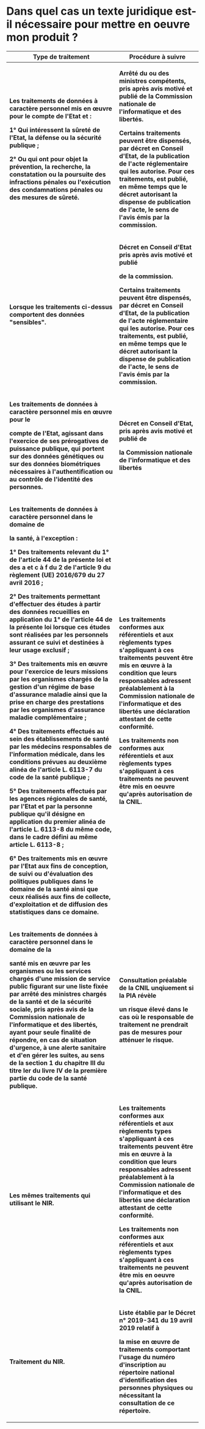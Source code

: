 # Dans quel cas un texte juridique est-il nécessaire pour mettre en oeuvre mon produit ?

| **Type de traitement**                                                                                                                                                                                                                                                                                                                                                                                                                                                                                                                                                                                                                                                                                                                                                                                                                                                                                                                                                                                                                                                                                                                                                                                                                                                                                                                                                                                                                                                                                                                                                                                                                                                                                                                 | **Procédure à suivre**                                                                                                                                                                                                                                                                                                                                                                                                                                                                                                            |
| -------------------------------------------------------------------------------------------------------------------------------------------------------------------------------------------------------------------------------------------------------------------------------------------------------------------------------------------------------------------------------------------------------------------------------------------------------------------------------------------------------------------------------------------------------------------------------------------------------------------------------------------------------------------------------------------------------------------------------------------------------------------------------------------------------------------------------------------------------------------------------------------------------------------------------------------------------------------------------------------------------------------------------------------------------------------------------------------------------------------------------------------------------------------------------------------------------------------------------------------------------------------------------------------------------------------------------------------------------------------------------------------------------------------------------------------------------------------------------------------------------------------------------------------------------------------------------------------------------------------------------------------------------------------------------------------------------------------------------------- | --------------------------------------------------------------------------------------------------------------------------------------------------------------------------------------------------------------------------------------------------------------------------------------------------------------------------------------------------------------------------------------------------------------------------------------------------------------------------------------------------------------------------------- |
| <p><strong>Les traitements de données à caractère personnel mis en œuvre pour le compte de l'Etat et :</strong><br></p><p><strong>1° Qui intéressent la sûreté de l'Etat, la défense ou la sécurité publique ;</strong><br></p><p><strong>2° Ou qui ont pour objet la prévention, la recherche, la constatation ou la poursuite des infractions pénales ou l'exécution des condamnations pénales ou des mesures de sûreté.</strong></p>                                                                                                                                                                                                                                                                                                                                                                                                                                                                                                                                                                                                                                                                                                                                                                                                                                                                                                                                                                                                                                                                                                                                                                                                                                                                                                | <p><strong>Arrêté du ou des ministres compétents, pris après avis motivé et publié de la Commission nationale de l'informatique et des libertés.</strong><br></p><p><strong>Certains traitements peuvent être dispensés, par décret en Conseil d'Etat, de la publication de l'acte réglementaire qui les autorise. Pour ces traitements, est publié, en même temps que le décret autorisant la dispense de publication de l'acte, le sens de l'avis émis par la commission.</strong></p>                                          |
| **Lorsque les traitements ci-dessus comportent des données "sensibles".**                                                                                                                                                                                                                                                                                                                                                                                                                                                                                                                                                                                                                                                                                                                                                                                                                                                                                                                                                                                                                                                                                                                                                                                                                                                                                                                                                                                                                                                                                                                                                                                                                                                              | <p><strong>Décret en Conseil d'Etat pris après avis motivé et publié</strong></p><p><strong>de la commission.</strong><br></p><p><strong>Certains traitements peuvent être dispensés, par décret en Conseil d'Etat, de la publication de l'acte réglementaire qui les autorise. Pour ces traitements, est publié, en même temps que le décret autorisant la dispense de publication de l'acte, le sens de l'avis émis par la commission.</strong></p>                                                                             |
| <p><strong>Les traitements de données à caractère personnel mis en œuvre pour le</strong></p><p><strong>compte de l'Etat, agissant dans l'exercice de ses prérogatives de puissance publique, qui portent sur des données génétiques ou sur des données biométriques nécessaires à l'authentification ou au contrôle de l'identité des personnes.</strong></p>                                                                                                                                                                                                                                                                                                                                                                                                                                                                                                                                                                                                                                                                                                                                                                                                                                                                                                                                                                                                                                                                                                                                                                                                                                                                                                                                                                         | <p><strong>Décret en Conseil d'Etat, pris après avis motivé et publié de</strong></p><p><strong>la Commission nationale de l'informatique et des libertés</strong></p>                                                                                                                                                                                                                                                                                                                                                            |
| <p><strong>Les traitements de données à caractère personnel dans le domaine de</strong></p><p><strong>la santé, à l'exception :</strong><br></p><p><strong>1° Des traitements relevant du 1° de l'article 44 de la présente loi et des a et c à f du 2 de l'article 9 du règlement (UE) 2016/679 du 27 avril 2016 ;</strong><br></p><p><strong>2° Des traitements permettant d'effectuer des études à partir des données recueillies en application du 1° de l'article 44 de la présente loi lorsque ces études sont réalisées par les personnels assurant ce suivi et destinées à leur usage exclusif ;</strong><br></p><p><strong>3° Des traitements mis en œuvre pour l'exercice de leurs missions par les organismes chargés de la gestion d'un régime de base d'assurance maladie ainsi que la prise en charge des prestations par les organismes d'assurance maladie complémentaire ;</strong><br></p><p><strong>4° Des traitements effectués au sein des établissements de santé par les médecins responsables de l'information médicale, dans les conditions prévues au deuxième alinéa de l'article L. 6113-7 du code de la santé publique ;</strong><br></p><p><strong>5° Des traitements effectués par les agences régionales de santé, par l'Etat et par la personne publique qu'il désigne en application du premier alinéa de l'article L. 6113-8 du même code, dans le cadre défini au même article L. 6113-8 ;</strong><br></p><p><strong>6° Des traitements mis en œuvre par l'Etat aux fins de conception, de suivi ou d'évaluation des politiques publiques dans le domaine de la santé ainsi que ceux réalisés aux fins de collecte, d'exploitation et de diffusion des statistiques dans ce domaine.</strong></p> | <p><strong>Les traitements conformes aux référentiels et aux règlements types s'appliquant à ces traitements peuvent être mis en œuvre à la condition que leurs responsables adressent préalablement à la Commission nationale de l'informatique et des libertés une déclaration attestant de cette conformité.</strong><br></p><p><strong>Les traitements non conformes aux référentiels et aux règlements types s'appliquant à ces traitements ne peuvent être mis en oeuvre qu'après autorisation de la CNIL.</strong><br></p> |
| <p><strong>Les traitements de données à caractère personnel dans le domaine de la</strong></p><p><strong>santé mis en œuvre par les organismes ou les services chargés d'une mission de service public figurant sur une liste fixée par arrêté des ministres chargés de la santé et de la sécurité sociale, pris après avis de la Commission nationale de l'informatique et des libertés, ayant pour seule finalité de répondre, en cas de situation d'urgence, à une alerte sanitaire et d'en gérer les suites, au sens de la section 1 du chapitre III du titre Ier du livre IV de la première partie du code de la santé publique.</strong></p>                                                                                                                                                                                                                                                                                                                                                                                                                                                                                                                                                                                                                                                                                                                                                                                                                                                                                                                                                                                                                                                                                     | <p><strong>Consultation préalable de la CNIL unqiuement si la PIA révèle</strong></p><p><strong>un risque élevé dans le cas où le responsable de traitement ne prendrait pas de mesures pour atténuer le risque.</strong></p>                                                                                                                                                                                                                                                                                                     |
| **Les mêmes traitements qui utilisant le NIR.**                                                                                                                                                                                                                                                                                                                                                                                                                                                                                                                                                                                                                                                                                                                                                                                                                                                                                                                                                                                                                                                                                                                                                                                                                                                                                                                                                                                                                                                                                                                                                                                                                                                                                        | <p><strong>Les traitements conformes aux référentiels et aux règlements types s'appliquant à ces traitements peuvent être mis en œuvre à la condition que leurs responsables adressent préalablement à la Commission nationale de l'informatique et des libertés une déclaration attestant de cette conformité.</strong><br></p><p><strong>Les traitements non conformes aux référentiels et aux règlements types s'appliquant à ces traitements ne peuvent être mis en oeuvre qu'après autorisation de la CNIL.</strong></p>     |
| **Traitement du NIR.**                                                                                                                                                                                                                                                                                                                                                                                                                                                                                                                                                                                                                                                                                                                                                                                                                                                                                                                                                                                                                                                                                                                                                                                                                                                                                                                                                                                                                                                                                                                                                                                                                                                                                                                 | <p><strong>Liste établie par le Décret n° 2019-341 du 19 avril 2019 relatif à</strong></p><p><strong>la mise en œuvre de traitements comportant l'usage du numéro d'inscription au répertoire national d'identification des personnes physiques ou nécessitant la consultation de ce répertoire.</strong></p>                                                                                                                                                                                                                     |
